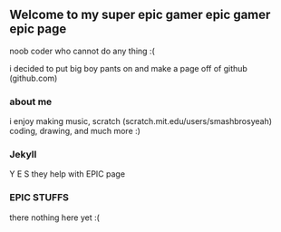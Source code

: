 ## Welcome to my super epic gamer epic gamer epic page

noob coder who cannot do any thing :(

i decided to put big boy pants on and make a page off of github (github.com)

### about me

i enjoy making music, scratch (scratch.mit.edu/users/smashbrosyeah) coding, drawing, and much more :)

### Jekyll

Y E S they help with EPIC page

### EPIC STUFFS

there nothing here yet :(
